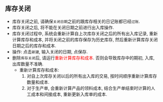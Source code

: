 ﻿## 库存关闭

- 库存关闭之前, 请确保`关闭日期`之前的跟库存相关的日记账都已经`过账`.
- 库存关闭之后, 将不能在关闭日期之前进行出入库操作.
- 库存关闭过程中, 系统会重新计算自上次库存关闭之后的所有出入库记录, 重新计算库存和成本, 并将关闭之前的库存保存为历史库存, 然后重新计算库存关闭日期之后的库存和成本.
- 操作: 点击`新建`, 输入关闭的日期, 点保存.
- 删除`库存关闭`后, 请运行<font color="red">重新计算库存和成本</font>. 否则会导致库存中的期初, 入库, 出库数量不准确.
    - 重新计算库存和成本: 
        1. 对自上次库存关闭以后的所有出入库的交易, 按时间顺序重新计算库存数量和成本. 
        2. 对于生产单, 会重新计算产品的领料成本, 结合生产单结束时计算的人工成本和间接成本, 重新更新入库单的成本.
